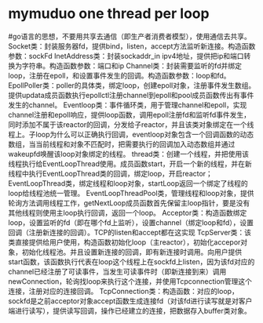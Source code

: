  # mymuduo  one thread per loop 
#go语言的思想，不要用共享去通信（即生产者消费者模型），使用通信去共享。   
Socket类：封装服务器fd，提供bind，listen，accept方法监听新连接。构造函数参数：sockFd
InetAddress类：封装sockaddr_in ipv4地址，提供把ip和端口转换为字符串。构造函数参数：端口和ip
Channel类：封装需要监听的fd并绑定loop，注册在epoll，和设置事件发生的回调。构造函数参数：loop和fd。
EpollPoller类：poller的具体类，绑定loop，创建epoll对象，注册事件发生数组。提供updata成员函数执行epollctl注册channel到epoll和pool成员函数传出有事件发生的channel。
Eventloop类：事件循环类，用于管理channel和epoll，实现channel注册和epoll响应，提供loop函数，调用epoll注册fd和监听fd事件发生，同时添加不属于该reactor的回调，分发给子reactor，并且该类对象绑定在一个线程上。子loop为什么可以正确执行回调，eventloop对象包含一个回调函数的动态数组，当当前线程和对象不匹配时，把需要执行的回调加入动态数组并通过wakeupfd唤醒该loop对象绑定的线程。
thread类：创建一个线程，并把使用该线程执行给EventLoopThread使用。成员函数start，开启一个新的线程，并在新线程中执行EventLoopThread类的回调，绑定loop，开启reactor；
EventLoopThread类，绑定线程和loop对象，startLoop返回一个绑定了线程的loop给线程池统一管理。
EventLoopThreadPool类，管理线程和loop对象，提供轮询方法调用线程工作，getNextLoop成员函数首先保留主loop指针，要是没有其他线程则使用主loop执行回调，返回一个loop。
Acceptor类：构造函数绑定loop，设置监听的fd（即在哪个fd上监听），设置channel（绑定loop和fd），设置回调（注册新连接的回调）。TCP的listen和accept都在这实现
TcpServer类：该类直接提供给用户使用，构造函数初始化loop（主reactor），初始化accepor对象，初始化线程池。并且设置新连接的回调，即有新连接时调用。向用户提供start函数，该函数执行代表在loop这个线程上在sockfd上listen，因为该fd对应的channel已经注册了可读事件，当发生可读事件时（即新连接到来）调用newConnection，轮询找loop来执行这个连接，并使用Tcpconnection管理这个连接，注册对应的连接回调。
TcpConnection类：构造函数：对应的loop，sockfd是之前acceptor对象accept函数生成连接fd（对该fd进行读写就是对客户端进行读写），提供读写回调，操作已经建立的连接，把数据存入buffer类对象。
